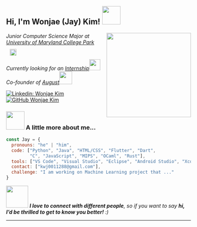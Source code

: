 <h2> Hi, I'm Wonjae (Jay) Kim! <img src="https://media.giphy.com/media/mGcNjsfWAjY5AEZNw6/giphy.gif" width="50"></h2>
<img align='right' src="https://user-images.githubusercontent.com/74038190/218265814-3084a4ba-809c-4135-afc0-8685d0f634b3.gif" width="230">

<p><em>Junior Computer Science Major at <a href="http://umd.edu">University of Maryland College Park</a><img src="https://i.giphy.com/media/v1.Y2lkPTc5MGI3NjExZ2p4bDl4bWZxM3N6czZ3aTR6eGFkOHB4M2gwdDg0NGJlNmhnNjdvdCZlcD12MV9pbnRlcm5hbF9naWZfYnlfaWQmY3Q9Zw/RKirS4EA9ckHwBYtAo/giphy.gif" width="18" style = "padding: 10px">
</br>Currently looking for an  <a href="https://docs.google.com/spreadsheets/d/12lWIMfK9-GwPF8OpzxvKezqrHjdiFrwM/edit?gid=1407654151#gid=1407654151">Internship</a><img src="https://user-images.githubusercontent.com/74038190/216649417-9acc58df-9186-4132-ad43-819a57babb67.gif" width="30"> 
</br>Co-founder of <a href="https://augustapp.one/get">August</a><img src="https://media.giphy.com/media/WUlplcMpOCEmTGBtBW/giphy.gif" width="35"> 
</em></p>

[![Linkedin: Wonjae Kim](https://img.shields.io/badge/-kwj0011288-blue?style=flat-square&logo=Linkedin&logoColor=white&link=https://www.linkedin.com/in/thaianebraga/)](https://www.linkedin.com/in/kwj0011288/)
[![GitHub Wonjae Kim](https://img.shields.io/github/followers/kwj0011288?label=follow&style=social)](https://github.com/kwj0011288)



### <img src="https://user-images.githubusercontent.com/74038190/212284087-bbe7e430-757e-4901-90bf-4cd2ce3e1852.gif" width="50"> A little more about me...  

```javascript
const Jay = {
  pronouns: "he" | "him",
  code: ["Python", "Java", "HTML/CSS", "Flutter", "Dart",
         "C", "JavaScript", "MIPS", "OCaml", "Rust"],
  tools: ["VS Code", "Visual Studio", "Eclipse", "Android Studio", "Xcode", "Grace", "Node.js"],
  contact: ["kwj0011288@gmail.com"],
  challenge: "I am working on Machine Learning project that ..."
}
```

<img src="https://user-images.githubusercontent.com/74038190/216649417-9acc58df-9186-4132-ad43-819a57babb67.gif" width="60"> 
<em><b>I love to connect with different people</b>, so if you want to say <b>hi, I’d be thrilled to get to know you better!</b> :)</em>

---
